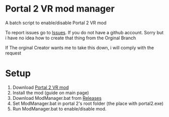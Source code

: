 # Portal 2 VR mod manager
A batch script to enable/disable Portal 2 VR mod

To report issues go to [Issues](https://github.com/GrubPL/Portal-2-VR-manager-grub-edition/issues). If you do not have a github account. Sorry but i have no idea how to create that thing from the Orginal Branch

If The orginal Creator wants me to take this down, i will comply with the request

# Setup
1. Download [Portal 2 VR mod](https://github.com/Gistix/portal2vr)
2. Install the mod (guide on main page)
3. Download ModManager.bat from [Releases](https://github.com/GrubPL/Portal-2-VR-manager-grub-edition/releases)
4. Set ModManager.bat in portal 2's root folder (the place with portal2.exe)
5. Run ModManager.bat to enable/disable mod.
